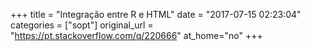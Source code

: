 +++
title = "Integração entre R e HTML"
date = "2017-07-15 02:23:04"
categories = ["sopt"]
original_url = "https://pt.stackoverflow.com/q/220666"
at_home="no"
+++

